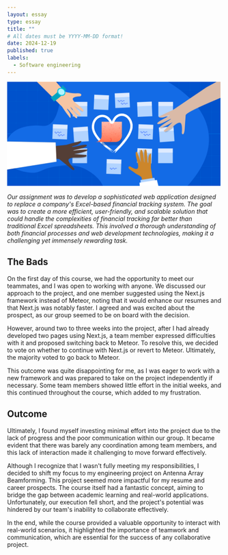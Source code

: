 ```yaml
---
layout: essay
type: essay
title: ""
# All dates must be YYYY-MM-DD format!
date: 2024-12-19
published: true
labels:
  - Software engineering
---
```

<img width="500px" class="rounded float-start pe-4" src="../img/essays/project.png">

*Our assignment was to develop a sophisticated web application designed to replace a company's Excel-based financial tracking system. The goal was to create a more efficient, user-friendly, and scalable solution that could handle the complexities of financial tracking far better than traditional Excel spreadsheets. This involved a thorough understanding of both financial processes and web development technologies, making it a challenging yet immensely rewarding task.*

## The Bads
On the first day of this course, we had the opportunity to meet our teammates, and I was open to working with anyone. We discussed our approach to the project, and one member suggested using the Next.js framework instead of Meteor, noting that it would enhance our resumes and that Next.js was notably faster. I agreed and was excited about the prospect, as our group seemed to be on board with the decision.

However, around two to three weeks into the project, after I had already developed two pages using Next.js, a team member expressed difficulties with it and proposed switching back to Meteor. To resolve this, we decided to vote on whether to continue with Next.js or revert to Meteor. Ultimately, the majority voted to go back to Meteor.

This outcome was quite disappointing for me, as I was eager to work with a new framework and was prepared to take on the project independently if necessary. Some team members showed little effort in the initial weeks, and this continued throughout the course, which added to my frustration.

## Outcome
Ultimately, I found myself investing minimal effort into the project due to the lack of progress and the poor communication within our group. It became evident that there was barely any coordination among team members, and this lack of interaction made it challenging to move forward effectively.

Although I recognize that I wasn't fully meeting my responsibilities, I decided to shift my focus to my engineering project on Antenna Array Beamforming. This project seemed more impactful for my resume and career prospects. The course itself had a fantastic concept, aiming to bridge the gap between academic learning and real-world applications. Unfortunately, our execution fell short, and the project's potential was hindered by our team's inability to collaborate effectively.

In the end, while the course provided a valuable opportunity to interact with real-world scenarios, it highlighted the importance of teamwork and communication, which are essential for the success of any collaborative project.